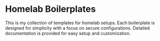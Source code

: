 # Homelab Boilerplates

This is my collection of templates for homelab setups. Each boilerplate is designed for simplicity with a focus on secure configurations. Detailed documentation is provided for easy setup and customization.
